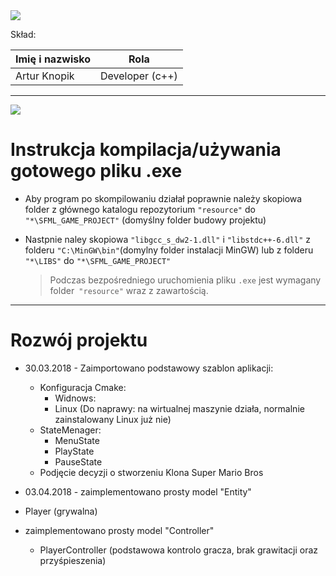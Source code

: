 ﻿<img src="https://encrypted-tbn0.gstatic.com/images?q=tbn:ANd9GcQsQNvEqjnkYAZa4ZjqcJTX2TNqcsu-T-RBw_PMH3ZAVr6QQczC3w"/>

Skład:  
  
| Imię i nazwisko | Rola |  
| -------- | -------- |  
| Artur Knopik  | Developer (c++)   |  

-----

![](https://thinkspacestudio.com/images/z/zombiemazecalendar15c556c9919.jpg)
# Instrukcja kompilacja/używania gotowego pliku .exe
- Aby program po skompilowaniu działał poprawnie należy skopiowa folder z głównego katalogu repozytorium ```"resource"``` do ``` "*\SFML_GAME_PROJECT" ``` (domyślny folder budowy projektu)  
* Nastpnie naley skopiowa ```"libgcc_s_dw2-1.dll"``` i ```"libstdc++-6.dll"``` z folderu ```"C:\MinGW\bin"```(domylny folder instalacji MinGW) lub z folderu ``"*\LIBS"``  do ```"*\SFML_GAME_PROJECT"``` 

  > Podczas bezpośredniego uruchomienia pliku ```.exe``` jest wymagany folder``` "resource"``` wraz z zawartością.

 ---
 
# Rozwój projektu
 - 30.03.2018 - Zaimportowano podstawowy szablon aplikacji:  
 	+ Konfiguracja Cmake:
 		+ Widnows:
 		+ Linux (Do naprawy: na wirtualnej maszynie działa, normalnie zainstalowany Linux już nie)  
 	+ StateMenager:
 		+ MenuState
 		+ PlayState
 		+ PauseState  
	- Podjęcie decyzji o stworzeniu Klona Super Mario Bros

 - 03.04.2018 - zaimplementowano prosty model "Entity" <Abstrakcyjna>   

  * Player (grywalna)
  

 - zaimplementowano prosty model "Controller" <Abstrakcyjna>   
    - PlayerController (podstawowa kontrolo gracza, brak grawitacji oraz przyśpieszenia)




